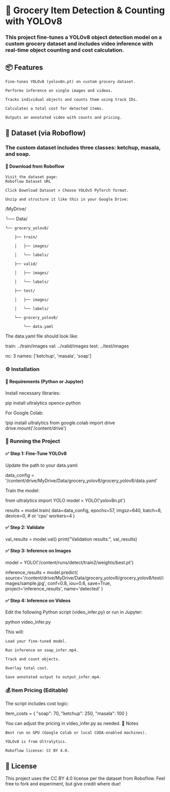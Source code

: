 # 🛒 Grocery Item Detection & Counting with YOLOv8

### This project fine-tunes a YOLOv8 object detection model on a custom grocery dataset and includes video inference with real-time object counting and cost calculation.
## 📦 Features

    Fine-tunes YOLOv8 (yolov8n.pt) on custom grocery dataset.

    Performs inference on single images and videos.

    Tracks individual objects and counts them using track IDs.

    Calculates a total cost for detected items.

    Outputs an annotated video with counts and pricing.

## 📂 Dataset (via Roboflow)

### The custom dataset includes three classes: ketchup, masala, and soap.
#### 🔽 Download from Roboflow

    Visit the dataset page:
    Roboflow Dataset URL

    Click Download Dataset > Choose YOLOv5 PyTorch format.

    Unzip and structure it like this in your Google Drive:

/MyDrive/

└── Data/

    └── grocery_yolov8/
    
        ├── train/
        
        │   ├── images/
        
        │   └── labels/
        
        ├── valid/
        
        │   ├── images/
        
        │   └── labels/
        
        ├── test/
        
        │   ├── images/
        
        │   └── labels/
        
        └── grocery_yolov8/
        
            └── data.yaml

The data.yaml file should look like:

train: ../train/images
val: ../valid/images
test: ../test/images

nc: 3
names: ['ketchup', 'masala', 'soap']

### ⚙️ Installation
#### 📒 Requirements (Python or Jupyter)

Install necessary libraries:

pip install ultralytics opencv-python

For Google Colab:

!pip install ultralytics
from google.colab import drive
drive.mount('/content/drive')

### 🚀 Running the Project
#### ✅ Step 1: Fine-Tune YOLOv8

Update the path to your data.yaml:

data_config = '/content/drive/MyDrive/Data/grocery_yolov8/grocery_yolov8/data.yaml'

Train the model:

from ultralytics import YOLO
model = YOLO('yolov8n.pt')

results = model.train(
    data=data_config,
    epochs=57,
    imgsz=640,
    batch=8,
    device=0,  # or 'cpu'
    workers=4
)

#### ✅ Step 2: Validate

val_results = model.val()
print("Validation results:", val_results)

#### ✅ Step 3: Inference on Images

model = YOLO('/content/runs/detect/train2/weights/best.pt')

inference_results = model.predict(
    source='/content/drive/MyDrive/Data/grocery_yolov8/grocery_yolov8/test/images/sample.jpg',
    conf=0.8,
    iou=0.6,
    save=True,
    project='inference_results',
    name='detected'
)

#### ✅ Step 4: Inference on Videos

Edit the following Python script (video_infer.py) or run in Jupyter:

python video_infer.py

This will:

    Load your fine-tuned model.

    Run inference on soap_infer.mp4.

    Track and count objects.

    Overlay total cost.

    Save annotated output to output_infer.mp4.

### 💰 Item Pricing (Editable)

The script includes cost logic:

item_costs = {
    "soap": 70,
    "ketchup": 250,
    "masala": 100
}

You can adjust the pricing in video_infer.py as needed.
🧪 Notes

    Best run on GPU (Google Colab or local CUDA-enabled machines).

    YOLOv8 is from Ultralytics.

    Roboflow license: CC BY 4.0.

## 📜 License

This project uses the CC BY 4.0 license per the dataset from Roboflow.
Feel free to fork and experiment, but give credit where due!

